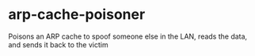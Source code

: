 # arp-cache-poisoner
Poisons an ARP cache to spoof someone else in the LAN, reads the data, and sends it back to the victim

